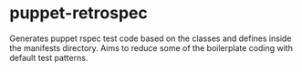 puppet-retrospec
================

Generates puppet rspec test code based on the classes and defines inside the manifests directory.  Aims to reduce some of the boilerplate coding with default test patterns.
